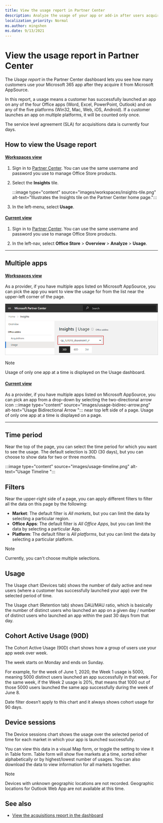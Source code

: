 ```yaml
---
title: View the usage report in Partner Center
description: Analyze the usage of your app or add-in after users acquire it from Microsoft AppSource.
localization_priority: Normal
ms.author: mingshen
ms.date: 9/13/2021
---
```


# View the usage report in Partner Center

The _Usage report_ in the Partner Center dashboard lets you see how many customers use your Microsoft 365 app after they acquire it from Microsoft AppSource.

In this report, a usage means a customer has successfully launched an app on any of the four Office apps (Word, Excel, PowerPoint, Outlook) and on any of the five platforms (Win32, Mac, Web, iOS, Android). If a customer launches an app on multiple platforms, it will be counted only once.

The service level agreement (SLA) for acquisitions data is currently four days.

## How to view the Usage report

#### [Workspaces view](#tab/new-web-form)

1. Sign in to [Partner Center](https://partner.microsoft.com/dashboard/home). You can use the same username and password you use to manage Office Store products.

1. Select the **Insights** tile.

    :::image type="content" source="images/workspaces/insights-tile.png" alt-text="Illustrates the Insights tile on the Partner Center home page.":::

1. In the left-menu, select **Usage**.

#### [Current view](#tab/old-web-form)

1. Sign in to [Partner Center](https://partner.microsoft.com/dashboard/home). You can use the same username and password you use to manage Office Store products.

1. In the left-nav, select **Office Store** > **Overview** > **Analyze** > **Usage**.

---

## Multiple apps

#### [Workspaces view](#tab/new-web-form)

As a provider, if you have multiple apps listed on Microsoft AppSource, you can pick the app you want to view the usage for from the list near the upper-left corner of the page.

[ ![Screenshot of the Usage dashboard showing the multiple apps list.](images/view-usage-report/multiple-apps.png) ](images/view-usage-report/multiple-apps.png#lightbox)

> [!NOTE]
> Usage of only one app at a time is displayed on the Usage dashboard.

#### [Current view](#tab/old-web-form)

As a provider, if you have multiple apps listed on Microsoft AppSource, you can pick an app from a drop-down by selecting the two-directional arrow icon :::image type="content" source="images/usage-bidirec-arrow.png" alt-text="Usage Bidirectional Arrow "::: near top left side of a page. Usage of only one app at a time is displayed on a page.

---

## Time period

Near the top of the page, you can select the time period for which you want to see the usage. The default selection is 30D (30 days), but you can choose to show data for two or three months.

:::image type="content" source="images/usage-timeline.png" alt-text="Usage Timeline ":::

## Filters

Near the upper-right side of a page, you can apply different filters to filter all the data on this page by the following: 

- **Market**: The default filter is _All markets_, but you can limit the data by selecting a particular region.
- **Office Apps**: The default filter is _All Office Apps_, but you can limit the data by selecting a particular App.
- **Platform**: The default filter is _All platforms_, but you can limit the data by selecting a particular platform.

> [!Note]
> Currently, you can't choose multiple selections.

## Usage

The Usage chart (Devices tab) shows the number of daily active and new users (where a customer has successfully launched your app) over the selected period of time.

The Usage chart (Retention tab) shows DAU/MAU ratio, which is basically the number of distinct users who launched an app on a given day / number of distinct users who launched an app within the past 30 days from that day.

## Cohort Active Usage (90D)

The Cohort Active Usage (90D) chart shows how a group of users use your app week over week. 

The week starts on Monday and ends on Sunday. 

For example, for the week of June 1, 2020, the Week 1 usage is 5000, meaning 5000 distinct users launched an app successfully in that week. For the same week, if the Week 2 usage is 20%, that means that 1000 out of those 5000 users launched the same app successfully during the week of June 8.

Date filter doesn’t apply to this chart and it always shows cohort usage for 90 days. 

## Device sessions

The Device sessions chart shows the usage over the selected period of time for each market in which your app is launched successfully.

You can view this data in a visual Map form, or toggle the setting to view it in Table form. Table form will show five markets at a time, sorted either alphabetically or by highest/lowest number of usages. You can also download the data to view information for all markets together.

> [!NOTE]
> Devices with unknown geographic locations are not recorded. Geographic locations for Outlook Web App are not available at this time.

## See also

- [View the acquisitions report in the dashboard](view-acquisitions-report.md#acquisitions-chart)
